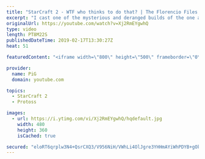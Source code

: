 ```yaml
---
title: "StarCraft 2 - WTF who thinks to do that? | The Florencio Files #46"
excerpt: "I cast one of the mysterious and deranged builds of the one and only Florencio, the dude that invented the proxy nexus recall rush  Florencios Twitch: https://www.twitch.tv/flol2encio Florencios Youtube: https://www.youtube.com/channel/UCPVDzgavABEYvzf6ABjgSVA Florencios Twitter: https://twitter.com/craft_dank"
originalUrl: https://youtube.com/watch?v=Xj2RmEYgwhQ
type: video
length: PT8M22S
publishedDateTime: 2019-02-17T13:30:27Z
heat: 51

featuredContent: "<iframe width=\"800\" height=\"500\" frameborder=\"0\" src=\"https://www.youtube.com/embed/Xj2RmEYgwhQ\" allow=\"accelerometer; autoplay; encrypted-media; gyroscope; picture-in-picture\" allowfullscreen></iframe>"

provider:
  name: PiG
  domain: youtube.com

topics:
  - StarCraft 2
  - Protoss

images:
  - url: https://i.ytimg.com/vi/Xj2RmEYgwhQ/hqdefault.jpg
    width: 480
    height: 360
    isCached: true

secured: "eloRT6qrplw3N4+QsrCXQ3/V956NiH/VWhLi4OlJgre3YHHmAYiWhPDYB+gOkwwEb6SNwGP65qmrRTEAZZYeOkeuXm6l5T2a7FdukJPNh1MVOoQi/X5cemMQJasq46H1n3Q7fikHRjVaNh0L+avgPZwL2Zbyr7Ai2vdT0IQ6gwJvWFjsMmvhF0XH70LSx/qEA9fuTfSiNWxn/adGiQuJuzWgswwLnCEoyd0gCS5sr9w+TO/NXQ5c+zY3nWG8KJKGgx5t7tnpzprTRrUi2UOZoB9xbhnVr+2zy0Dphgus4yJQ+9R7FdhGfVpSVQOS2q0c8JsdUEn8kMiYDLiemWzE5LVEaSi1zx/t1qRFYo8GWhLzykXMTjWpexMmTJY3RZ6FwBswrPZ/PIZHFG3CtUH7N5x+Fjlxzw+ShvnD5L6+e/w=;KDEz1lboWX4q6x3YSeyo/Q=="
---
```



